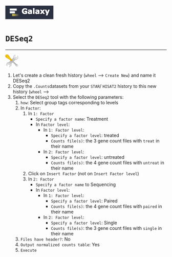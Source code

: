 ![](images/galaxylogo.png)

# `DESeq2`

----
![](images/tool_small.png)

  1. Let's create a clean fresh history (`wheel` --> `Create New`) and name it DESeq2
  2. Copy the `.Counts`datasets from your `STAR`/ `HISAT2` history to this new history
  (`wheel` --> 
  3. Select the `DESeq2` tool with the following parameters:
      1. `how`: Select group tags corresponding to levels
      2. In `Factor`:
          1. In `1: Factor`
              - `Specify a factor name`: Treatment
              - In `Factor level`:
                  - In `1: Factor level`:
                      - `Specify a factor level`: treated
                      - `Counts file(s)`: the 3 gene count files with `treat` in their name
                  - In `2: Factor level`:
                      - `Specify a factor level`: untreated
                      - `Counts file(s)`: the 4 gene count files with `untreat` in their name
          2. Click on `Insert Factor` (not on `Insert Factor level`)
          3. In `2: Factor`
              - `Specify a factor name` to Sequencing
              - In `Factor level`:
                  - In `1: Factor level`:
                      - `Specify a factor level`: Paired
                      - `Counts file(s)`: the 4 gene count files with `paired` in their name
                  - In `2: Factor level`:
                      - `Specify a factor level`: Single
                      - `Counts file(s)`: the 3 gene count files with `single` in their name
      3. `Files have header?`: No
      4. `Output normalized counts table`: Yes
      5. `Execute`
  